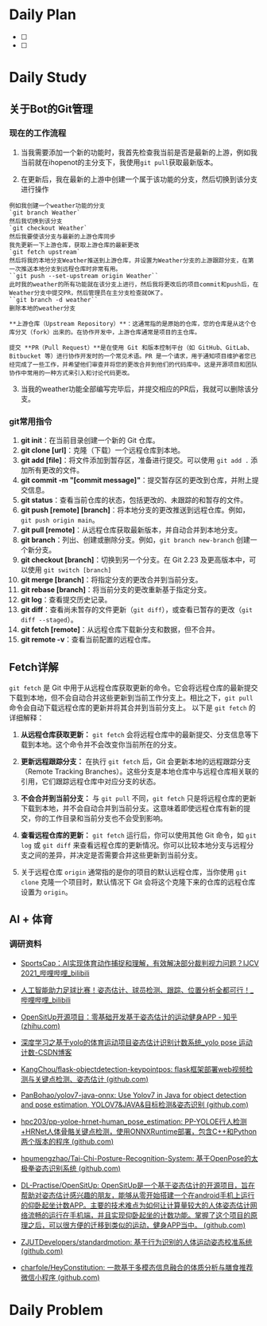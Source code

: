 # Daily Plan
- [ ] 
- [ ] 
# Daily Study
## 关于Bot的Git管理
### 现在的工作流程

1. 当我需要添加一个新的功能时，我首先检查我当前是否是最新的上游，例如我当前就在ihopenot的主分支下，我使用`git pull`获取最新版本。

2. 在更新后，我在最新的上游中创建一个属于该功能的分支，然后切换到该分支进行操作
```ad-info
例如我创建一个weather功能的分支
`git branch Weather`
然后我切换到该分支
`git checkout Weather`
然后我要使该分支与最新的上游仓库同步
我先更新一下上游仓库，获取上游仓库的最新更改
`git fetch upstream`
然后将我的本地分支Weather推送到上游仓库，并设置为Weather分支的上游跟踪分支，在第一次推送本地分支到远程仓库时非常有用。
``git push --set-upstream origin Weather``
此时我的weather的所有功能就在该分支上进行，然后我将更改后的项目commit和push后，在Weather分支中提交PR，然后管理员在主分支检查就OK了。
``git branch -d weather``
删除本地的weather分支

```
```ad-tip
**上游仓库（Upstream Repository）**：这通常指的是原始的仓库，您的仓库是从这个仓库分叉（fork）出来的。在协作开发中，上游仓库通常是项目的主仓库。

提交 **PR（Pull Request）**是在使用 Git 和版本控制平台（如 GitHub、GitLab、Bitbucket 等）进行协作开发时的一个常见术语。PR 是一个请求，用于通知项目维护者您已经完成了一些工作，并希望他们审查并将您的更改合并到他们的代码库中。这是开源项目和团队协作中常用的一种方式来引入和讨论代码更改。

```

3. 当我的weather功能全部编写完毕后，并提交相应的PR后，我就可以删除该分支。
### git常用指令
1. **git init**：在当前目录创建一个新的 Git 仓库。
2. **git clone [url]**：克隆（下载）一个远程仓库到本地。
3. **git add [file]**：将文件添加到暂存区，准备进行提交。可以使用 `git add .` 添加所有更改的文件。
4. **git commit -m "[commit message]"**：提交暂存区的更改到仓库，并附上提交信息。
5. **git status**：查看当前仓库的状态，包括更改的、未跟踪的和暂存的文件。
6. **git push [remote] [branch]**：将本地分支的更改推送到远程仓库。例如，`git push origin main`。
7. **git pull [remote]**：从远程仓库获取最新版本，并自动合并到本地分支。
8. **git branch**：列出、创建或删除分支。例如，`git branch new-branch` 创建一个新分支。
9. **git checkout [branch]**：切换到另一个分支。在 Git 2.23 及更高版本中，可以使用 `git switch [branch]`
10. **git merge [branch]**：将指定分支的更改合并到当前分支。
11. **git rebase [branch]**：将当前分支的更改重新基于指定分支。
12. **git log**：查看提交历史记录。
13. **git diff**：查看尚未暂存的文件更新（`git diff`），或查看已暂存的更改（`git diff --staged`）。
14. **git fetch [remote]**：从远程仓库下载新分支和数据，但不合并。
15. **git remote -v**：查看当前配置的远程仓库。
## Fetch详解
`git fetch` 是 Git 中用于从远程仓库获取更新的命令。它会将远程仓库的最新提交下载到本地，但不会自动合并这些更新到当前工作分支上。相比之下，`git pull` 命令会自动下载远程仓库的更新并将其合并到当前分支上。
以下是 `git fetch` 的详细解释：

1. **从远程仓库获取更新：** `git fetch` 会将远程仓库中的最新提交、分支信息等下载到本地。这个命令并不会改变你当前所在的分支。
    
2. **更新远程跟踪分支：** 在执行 `git fetch` 后，Git 会更新本地的远程跟踪分支（Remote Tracking Branches）。这些分支是本地仓库中与远程仓库相关联的引用，它们跟踪远程仓库中对应分支的状态。
    
3. **不会合并到当前分支：** 与 `git pull` 不同，`git fetch` 只是将远程仓库的更新下载到本地，并不会自动合并到当前分支。这意味着即使远程仓库有新的提交，你的工作目录和当前分支也不会受到影响。
    
4. **查看远程仓库的更新：** `git fetch` 运行后，你可以使用其他 Git 命令，如 `git log` 或 `git diff` 来查看远程仓库的更新情况。你可以比较本地分支与远程分支之间的差异，并决定是否需要合并这些更新到当前分支。
5. 关于远程仓库 `origin` 通常指的是你的项目的默认远程仓库，当你使用 `git clone` 克隆一个项目时，默认情况下 Git 会将这个克隆下来的仓库的远程仓库设置为 `origin`。
## AI + 体育
### 调研资料

- [SportsCap：AI实现体育动作捕捉和理解，有效解决部分裁判视力问题？IJCV 2021_哔哩哔哩_bilibili](https://www.bilibili.com/video/BV1Wq4y1Q74X/?spm_id_from=333.337.search-card.all.click&vd_source=5936425897ad7c34ad3a5f151fadcf82)

- [人工智能助力足球比赛！姿态估计、球员检测、跟踪、位置分析全都可行！_哔哩哔哩_bilibili](https://www.bilibili.com/video/BV1k54y1k7cd/?spm_id_from=333.788.recommend_more_video.2&vd_source=5936425897ad7c34ad3a5f151fadcf82)

- [OpenSitUp开源项目：零基础开发基于姿态估计的运动健身APP - 知乎 (zhihu.com)](https://zhuanlan.zhihu.com/p/398809434)

- [深度学习之基于yolo的体育运动项目姿态估计识别计数系统_yolo pose 运动计数-CSDN博客](https://blog.csdn.net/m0_73484725/article/details/134538753)

- [KangChou/flask-objectdetection-keypointpos: flask框架部署web视频检测与关键点检测、姿态估计 (github.com)](https://github.com/KangChou/flask-objectdetection-keypointpos)

- [PanBohao/yolov7-java-onnx: Use Yolov7 in Java for object detection and pose estimation, YOLOV7&JAVA&目标检测&姿态识别 (github.com)](https://github.com/PanBohao/yolov7-java-onnx)

- [hpc203/pp-yoloe-hrnet-human_pose_estimation: PP-YOLOE行人检测+HRNet人体骨骼关键点检测，使用ONNXRuntime部署，包含C++和Python两个版本的程序 (github.com)](https://github.com/hpc203/pp-yoloe-hrnet-human_pose_estimation)

- [hpumengzhao/Tai-Chi-Posture-Recognition-System: 基于OpenPose的太极拳姿态识别系统 (github.com)](https://github.com/hpumengzhao/Tai-Chi-Posture-Recognition-System?tab=readme-ov-file)

- [DL-Practise/OpenSitUp: OpenSitUp是一个基于姿态估计的开源项目，旨在帮助对姿态估计感兴趣的朋友，能够从零开始搭建一个在android手机上运行的仰卧起坐计数APP。主要的技术难点为如何让计算量较大的人体姿态估计网络流畅的运行在手机端，并且实现仰卧起坐的计数功能。掌握了这个项目的原理之后，可以很方便的迁移到类似的运动，健身APP当中。 (github.com)](https://github.com/DL-Practise/OpenSitUp)

- [ZJUTDevelopers/standardmotion: 基于行为识别的人体运动姿态校准系统 (github.com)](https://github.com/ZJUTDevelopers/standardmotion?tab=readme-ov-file)


- [charfole/HeyConstitution: 一款基于多模态信息融合的体质分析与膳食推荐微信小程序 (github.com)](https://github.com/charfole/HeyConstitution)
# Daily Problem